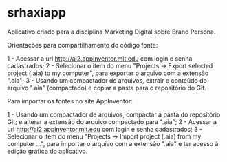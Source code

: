 # srhaxiapp
Aplicativo criado para a disciplina Marketing Digital sobre Brand Persona.

Orientações para compartilhamento do código fonte:

1 - Acessar a url http://ai2.appinventor.mit.edu com login e senha cadastrados;
2 - Selecionar o item do menu "Projects -> Export selected project (.aia) to my computer", para exportar o arquivo com a extensão ".aia";
3 - Usando um compactador de arquivos, extrair o conteúdo do arquivo ".aia" (compactado) e copiar a pasta para o repositório do Git.


Para importar os fontes no site AppInventor:

1 - Usando um compactador de arquivos, compactar a pasta do repositório Git;
 e alterar a extensão do arquivo compactado para ".aia";
2 - Acessar a url http://ai2.appinventor.mit.edu com login e senha cadastrados;
3 - Selecionar o item do menu "Projects -> Import project (.aia) from my computer ...", para importar o arquivo com a extensão ".aia" e ter acesso à edição gráfica do aplicativo.
